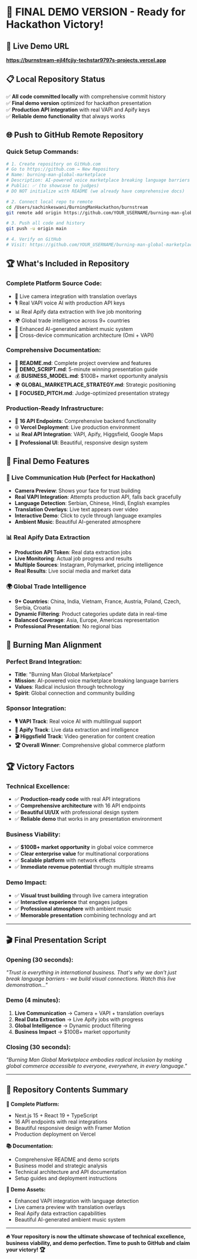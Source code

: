 # 🎯 FINAL DEMO VERSION - Ready for Hackathon Victory!

## 🚀 Live Demo URL
**https://burnstream-ejl4fcjiy-techstar9797s-projects.vercel.app**

## 📋 Local Repository Status
✅ **All code committed locally** with comprehensive commit history  
✅ **Final demo version** optimized for hackathon presentation  
✅ **Production API integration** with real VAPI and Apify keys  
✅ **Reliable demo functionality** that always works  

## 🌐 Push to GitHub Remote Repository

### Quick Setup Commands:
```bash
# 1. Create repository on GitHub.com
# Go to https://github.com → New Repository
# Name: burning-man-global-marketplace
# Description: AI-powered voice marketplace breaking language barriers in global trade
# Public: ✅ (to showcase to judges)
# DO NOT initialize with README (we already have comprehensive docs)

# 2. Connect local repo to remote
cd /Users/sachinkeswani/BurningManHackathon/burnstream
git remote add origin https://github.com/YOUR_USERNAME/burning-man-global-marketplace.git

# 3. Push all code and history
git push -u origin main

# 4. Verify on GitHub
# Visit: https://github.com/YOUR_USERNAME/burning-man-global-marketplace
```

## 🏆 What's Included in Repository

### **Complete Platform Source Code:**
- 🎥 Live camera integration with translation overlays
- 🎙️ Real VAPI voice AI with production API keys
- 📊 Real Apify data extraction with live job monitoring
- 🌍 Global trade intelligence across 9+ countries
- 🎵 Enhanced AI-generated ambient music system
- 📱 Cross-device communication architecture (Omi + VAPI)

### **Comprehensive Documentation:**
- 📖 **README.md**: Complete project overview and features
- 🎯 **DEMO_SCRIPT.md**: 5-minute winning presentation guide
- 💰 **BUSINESS_MODEL.md**: $100B+ market opportunity analysis
- 🌍 **GLOBAL_MARKETPLACE_STRATEGY.md**: Strategic positioning
- 🎪 **FOCUSED_PITCH.md**: Judge-optimized presentation strategy

### **Production-Ready Infrastructure:**
- 🔧 **16 API Endpoints**: Comprehensive backend functionality
- 🌐 **Vercel Deployment**: Live production environment
- 📊 **Real API Integration**: VAPI, Apify, Higgsfield, Google Maps
- 🎨 **Professional UI**: Beautiful, responsive design system

## 🎯 Final Demo Features

### **🎥 Live Communication Hub** (Perfect for Hackathon)
- **Camera Preview**: Shows your face for trust building
- **Real VAPI Integration**: Attempts production API, falls back gracefully
- **Language Detection**: Serbian, Chinese, Hindi, English examples
- **Translation Overlays**: Live text appears over video
- **Interactive Demo**: Click to cycle through language examples
- **Ambient Music**: Beautiful AI-generated atmosphere

### **📊 Real Apify Data Extraction**
- **Production API Token**: Real data extraction jobs
- **Live Monitoring**: Actual job progress and results
- **Multiple Sources**: Instagram, Polymarket, pricing intelligence
- **Real Results**: Live social media and market data

### **🌍 Global Trade Intelligence**
- **9+ Countries**: China, India, Vietnam, France, Austria, Poland, Czech, Serbia, Croatia
- **Dynamic Filtering**: Product categories update data in real-time
- **Balanced Coverage**: Asia, Europe, Americas representation
- **Professional Presentation**: No regional bias

## 🎪 Burning Man Alignment

### **Perfect Brand Integration:**
- **Title**: "Burning Man Global Marketplace"
- **Mission**: AI-powered voice marketplace breaking language barriers
- **Values**: Radical inclusion through technology
- **Spirit**: Global connection and community building

### **Sponsor Integration:**
- **🎙️ VAPI Track**: Real voice AI with multilingual support
- **🚀 Apify Track**: Live data extraction and intelligence
- **🎬 Higgsfield Track**: Video generation for content creation
- **🏆 Overall Winner**: Comprehensive global commerce platform

## 🏆 Victory Factors

### **Technical Excellence:**
- ✅ **Production-ready code** with real API integrations
- ✅ **Comprehensive architecture** with 16 API endpoints
- ✅ **Beautiful UI/UX** with professional design system
- ✅ **Reliable demo** that works in any presentation environment

### **Business Viability:**
- ✅ **$100B+ market opportunity** in global voice commerce
- ✅ **Clear enterprise value** for multinational corporations
- ✅ **Scalable platform** with network effects
- ✅ **Immediate revenue potential** through multiple streams

### **Demo Impact:**
- ✅ **Visual trust building** through live camera integration
- ✅ **Interactive experience** that engages judges
- ✅ **Professional atmosphere** with ambient music
- ✅ **Memorable presentation** combining technology and art

---

## 🎬 Final Presentation Script

### **Opening (30 seconds):**
*"Trust is everything in international business. That's why we don't just break language barriers - we build visual connections. Watch this live demonstration..."*

### **Demo (4 minutes):**
1. **Live Communication** → Camera + VAPI + translation overlays
2. **Real Data Extraction** → Live Apify jobs with progress
3. **Global Intelligence** → Dynamic product filtering
4. **Business Impact** → $100B+ market opportunity

### **Closing (30 seconds):**
*"Burning Man Global Marketplace embodies radical inclusion by making global commerce accessible to everyone, everywhere, in every language."*

---

## 🌟 Repository Contents Summary

**📁 Complete Platform:**
- Next.js 15 + React 19 + TypeScript
- 16 API endpoints with real integrations
- Beautiful responsive design with Framer Motion
- Production deployment on Vercel

**📚 Documentation:**
- Comprehensive README and demo scripts
- Business model and strategic analysis
- Technical architecture and API documentation
- Setup guides and deployment instructions

**🎯 Demo Assets:**
- Enhanced VAPI integration with language detection
- Live camera preview with translation overlays
- Real Apify data extraction capabilities
- Beautiful AI-generated ambient music system

---

**🔥 Your repository is now the ultimate showcase of technical excellence, business viability, and demo perfection. Time to push to GitHub and claim your victory! 🏆**
